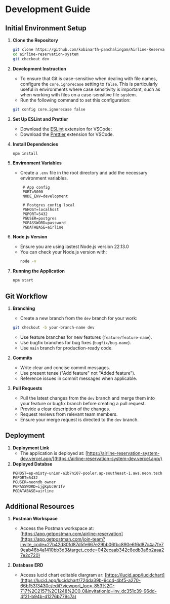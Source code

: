 # Development Guide

## Initial Environment Setup

1. **Clone the Repository**
   ```sh
   git clone https://github.com/kobinarth-panchalingam/Airline-Reservation-System.git
   cd airline-reservation-system
   git checkout dev
   ```
2. **Development Instruction**

   - To ensure that Git is case-sensitive when dealing with file names, configure the `core.ignorecase` setting to `false`. This is particularly useful in environments where case sensitivity is important, such as when working with files on a case-sensitive file system.
   - Run the following command to set this configuration:

   ```sh
   git config core.ignorecase false
   ```

3. **Set Up ESLint and Prettier**

   - Download the [ESLint](https://marketplace.visualstudio.com/items?itemName=dbaeumer.vscode-eslint) extension for VSCode:
   - Download the [Prettier](https://marketplace.visualstudio.com/items?itemName=esbenp.prettier-vscode) extension for VSCode.

4. **Install Dependencies**

   ```sh
   npm install
   ```

5. **Environment Variables**

   - Create a `.env` file in the root directory and add the necessary environment variables.

     ```env
      # App config
      PORT=5000
      NODE_ENV=development

      # Postgres config local
      PGHOST=localhost
      PGPORT=5432
      PGUSER=postgres
      PGPASSWORD=password
      PGDATABASE=airline
     ```

6. **Node.js Version**

   - Ensure you are using lastest Node.js version 22.13.0
   - You can check your Node.js version with:
     ```sh
     node -v
     ```

7. **Running the Application**
   ```sh
   npm start
   ```

## Git Workflow

1. **Branching**

   - Create a new branch from the `dev` branch for your work:

   ```sh
   git checkout -b your-branch-name dev
   ```

   - Use feature branches for new features (`feature/feature-name`).
   - Use bugfix branches for bug fixes (`bugfix/bug-name`).
   - Use `main` branch for production-ready code.

2. **Commits**

   - Write clear and concise commit messages.
   - Use present tense ("Add feature" not "Added feature").
   - Reference issues in commit messages when applicable.

3. **Pull Requests**
   - Pull the latest changes from the `dev` branch and merge them into your feature or bugfix branch before creating a pull request.
   - Provide a clear description of the changes.
   - Request reviews from relevant team members.
   - Ensure your merge request is directed to the `dev` branch.

## Deployment

1. **Deployment Link**
   - The application is deployed at: [https://airline-reservation-system-dev.vercel.app/](https://airline-reservation-system-dev.vercel.app/)
2. **Deployed Databse**
   ```
   PGHOST=ep-misty-union-a1b7ni07-pooler.ap-southeast-1.aws.neon.tech
   PGPORT=5432
   PGUSER=neondb_owner
   PGPASSWORD=ijgKpUc9r1fv
   PGDATABASE=airline
   ```

## Additional Resources

1. **Postman Workspace**

   - Access the Postman workspace at: [https://app.getpostman.com/airline-reservation](https://app.getpostman.com/join-team?invite_code=27b42d80fd87d5fe667e29bb06fbc890e6f6d87c4a7fe79eab46b4a1410bb3d3&target_code=042ecaab342c8edb3a6b2aaa27e2c720)

2. **Database ERD**
   - Access lucid chart editable diargram ar: [https://lucid.app/lucidchart](https://lucid.app/lucidchart/724da39b-9cc4-4bf5-a270-66bf53f3430c/edit?viewport_loc=-853%2C-717%2C2157%2C1248%2C0_0&invitationId=inv_dc351c39-96dd-4f21-b94b-d1276b779c7a)
